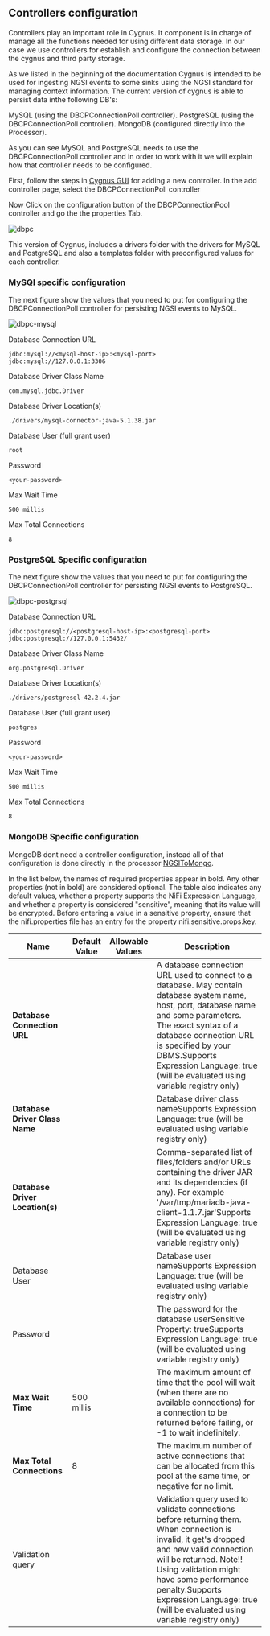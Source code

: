 ## Controllers configuration

Controllers play an important role in Cygnus. It component is in charge of manage
all the functions needed for using different data storage. In our case we use controllers
for establish and configure the connection between the cygnus and third party storage.

As we listed in the beginning of the documentation Cygnus is intended to be used 
for ingesting NGSI events to some sinks using the NGSI standard for managing context information.
The current version of cygnus is able to persist data inthe following DB's:

MySQL (using the DBCPConnectionPoll controller).
PostgreSQL (using the DBCPConnectionPoll controller).
MongoDB (configured directly into the Processor).

As you can see MySQL and PostgreSQL needs to use the DBCPConnectionPoll controller and in 
order to work with it we will explain how that controller needs to be configured.

First, follow the steps in [Cygnus GUI](./cygnus_gui.md) for adding a new controller.
In the add controller page, select the DBCPConnectionPoll controller

Now Click on the configuration button of the DBCPConnectionPool controller and go the the properties Tab.

![dbpc](../images/dbpc.png)

This version of Cygnus, includes a drivers folder with the drivers for
MySQL and PostgreSQL and also a templates folder with preconfigured values for each controller.

### MySQl specific configuration

The next figure show the values that you need to put for configuring the DBCPConnectionPoll controller
for persisting NGSI events to MySQL.

![dbpc-mysql](../images/controller-mysql.png)


Database Connection URL 
    
    jdbc:mysql://<mysql-host-ip>:<mysql-port>
    jdbc:mysql://127.0.0.1:3306

Database Driver Class Name

    com.mysql.jdbc.Driver

Database Driver Location(s)

    ./drivers/mysql-connector-java-5.1.38.jar

Database User (full grant user)

    root

Password
    
    <your-password>
    
Max Wait Time

    500 millis

Max Total Connections

    8


### PostgreSQL Specific configuration
The next figure show the values that you need to put for configuring the DBCPConnectionPoll controller
for persisting NGSI events to PostgreSQL.

![dbpc-postgrsql](../images/controller-postgresql.png)

Database Connection URL

    jdbc:postgresql://<postgresql-host-ip>:<postgresql-port>
    jdbc:postgresql://127.0.0.1:5432/

Database Driver Class Name

    org.postgresql.Driver

Database Driver Location(s)

    ./drivers/postgresql-42.2.4.jar

Database User (full grant user)

    postgres

Password

    <your-password>

Max Wait Time

    500 millis

Max Total Connections

    8

### MongoDB Specific configuration

MongoDB dont need a controller configuration, instead all of that configuration is done directly in the processor [NGSIToMongo](../flume_extensions_catalogue/NGSIToMongo.md).

In the list below, the names of required properties appear in bold. Any other properties (not in bold) are considered optional. The table also indicates any default values, whether a property supports the NiFi Expression Language, and whether a property is considered "sensitive", meaning that its value will be encrypted. Before entering a value in a sensitive property, ensure that the nifi.properties file has an entry for the property nifi.sensitive.props.key.

|Name|Default Value|Allowable Values|Description|
|--- |--- |--- |--- |
|**Database Connection URL**| | |A database connection URL used to connect to a database. May contain database system name, host, port, database name and some parameters. The exact syntax of a database connection URL is specified by your DBMS.Supports Expression Language: true (will be evaluated using variable registry only)|
|**Database Driver Class Name**| | |Database driver class nameSupports Expression Language: true (will be evaluated using variable registry only)|
|**Database Driver Location(s)**| | |Comma-separated list of files/folders and/or URLs containing the driver JAR and its dependencies (if any). For example '/var/tmp/mariadb-java-client-1.1.7.jar'Supports Expression Language: true (will be evaluated using variable registry only)|
|Database User| | | Database user nameSupports Expression Language: true (will be evaluated using variable registry only)|
|Password| | |The password for the database userSensitive Property: trueSupports Expression Language: true (will be evaluated using variable registry only)|
|**Max Wait Time**|500 millis| |The maximum amount of time that the pool will wait (when there are no available connections)  for a connection to be returned before failing, or -1 to wait indefinitely.|
|**Max Total Connections**|8| |The maximum number of active connections that can be allocated from this pool at the same time,  or negative for no limit.|
|Validation query| | |Validation query used to validate connections before returning them. When connection is invalid, it get's dropped and new valid connection will be returned. Note!! Using validation might have some performance penalty.Supports Expression Language: true (will be evaluated using variable registry only)|


